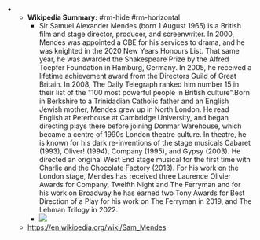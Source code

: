 - 
    - **Wikipedia Summary:** #rm-hide #rm-horizontal
        - Sir Samuel Alexander Mendes  (born 1 August 1965) is a British film and stage director, producer, and screenwriter. In 2000, Mendes was appointed a CBE for his services to drama, and he was knighted in the 2020 New Years Honours List. That same year, he was awarded the Shakespeare Prize by the Alfred Toepfer Foundation in Hamburg, Germany. In 2005, he received a lifetime achievement award from the Directors Guild of Great Britain. In 2008, The Daily Telegraph ranked him number 15 in their list of the "100 most powerful people in British culture".Born in Berkshire to a Trinidadian Catholic father and an English Jewish mother, Mendes grew up in North London. He read English at Peterhouse at Cambridge University, and began directing plays there before joining Donmar Warehouse, which became a centre of 1990s London theatre culture. In theatre, he is known for his dark re-inventions of the stage musicals Cabaret (1993), Oliver! (1994), Company (1995), and Gypsy (2003). He directed an original West End stage musical for the first time with Charlie and the Chocolate Factory (2013). For his work on the London stage, Mendes has received three Laurence Olivier Awards for Company, Twelfth Night and The Ferryman and for his work on Broadway he has earned two Tony Awards for Best Direction of a Play for his work on The Ferryman in 2019, and The Lehman Trilogy in 2022.
        - ![](https://upload.wikimedia.org/wikipedia/commons/4/47/Sam_Mendes%2C_Charlie_and_the_Chocolate_Factory%2C_2013_%28cropped%29.jpg)
    - https://en.wikipedia.org/wiki/Sam_Mendes

